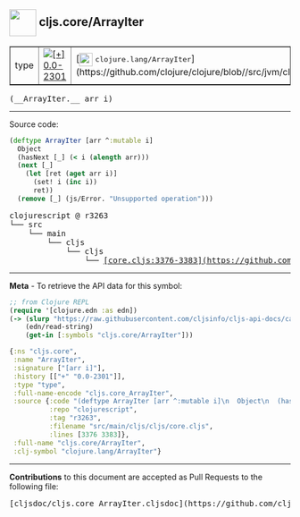 ## <img width="48px" valign="middle" src="http://i.imgur.com/Hi20huC.png"> cljs.core/ArrayIter

 <table border="1">
<tr>

<td>type</td>
<td><a href="https://github.com/cljsinfo/cljs-api-docs/tree/0.0-2301"><img valign="middle" alt="[+] 0.0-2301" src="https://img.shields.io/badge/+-0.0--2301-lightgrey.svg"></a> </td>
<td>
[<img height="24px" valign="middle" src="http://i.imgur.com/1GjPKvB.png"> <samp>clojure.lang/ArrayIter</samp>](https://github.com/clojure/clojure/blob//src/jvm/clojure/lang/ArrayIter.java)
</td>
</tr>
</table>

 <samp>
(__ArrayIter.__ arr i)<br>
</samp>

---





Source code:

```clj
(deftype ArrayIter [arr ^:mutable i]
  Object
  (hasNext [_] (< i (alength arr)))
  (next [_]
    (let [ret (aget arr i)]
      (set! i (inc i))
      ret))
  (remove [_] (js/Error. "Unsupported operation")))
```

 <pre>
clojurescript @ r3263
└── src
    └── main
        └── cljs
            └── cljs
                └── <ins>[core.cljs:3376-3383](https://github.com/clojure/clojurescript/blob/r3263/src/main/cljs/cljs/core.cljs#L3376-L3383)</ins>
</pre>


---

__Meta__ - To retrieve the API data for this symbol:

```clj
;; from Clojure REPL
(require '[clojure.edn :as edn])
(-> (slurp "https://raw.githubusercontent.com/cljsinfo/cljs-api-docs/catalog/cljs-api.edn")
    (edn/read-string)
    (get-in [:symbols "cljs.core/ArrayIter"]))
```

```clj
{:ns "cljs.core",
 :name "ArrayIter",
 :signature ["[arr i]"],
 :history [["+" "0.0-2301"]],
 :type "type",
 :full-name-encode "cljs.core_ArrayIter",
 :source {:code "(deftype ArrayIter [arr ^:mutable i]\n  Object\n  (hasNext [_] (< i (alength arr)))\n  (next [_]\n    (let [ret (aget arr i)]\n      (set! i (inc i))\n      ret))\n  (remove [_] (js/Error. \"Unsupported operation\")))",
          :repo "clojurescript",
          :tag "r3263",
          :filename "src/main/cljs/cljs/core.cljs",
          :lines [3376 3383]},
 :full-name "cljs.core/ArrayIter",
 :clj-symbol "clojure.lang/ArrayIter"}

```

---

__Contributions__ to this document are accepted as Pull Requests to the following file:

 <pre>
[cljsdoc/cljs.core_ArrayIter.cljsdoc](https://github.com/cljsinfo/cljs-api-docs/blob/master/cljsdoc/cljs.core_ArrayIter.cljsdoc)
</pre>

